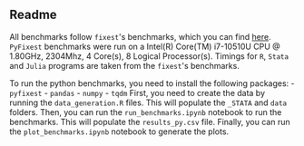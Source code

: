 ## Readme

All benchmarks follow `fixest`'s benchmarks, which you can find [here](https://github.com/lrberge/fixest/tree/master/_BENCHMARK).
`PyFixest` benchmarks were run on a Intel(R) Core(TM) i7-10510U CPU @ 1.80GHz, 2304Mhz, 4 Core(s), 8 Logical Processor(s).
Timings for `R`, `Stata` and `Julia` programs are taken from the `fixest`'s benchmarks.

To run the python benchmarks, you need to install the following packages:
    - `pyfixest`
    - `pandas`
    - `numpy`
    - `tqdm`
First, you need to create the data by running the `data_generation.R` files. This will populate the `_STATA` and `data` folders.
Then, you can run the `run_benchmarks.ipynb` notebook to run the benchmarks. This will populate the `results_py.csv` file.
Finally, you can run the `plot_benchmarks.ipynb` notebook to generate the plots.